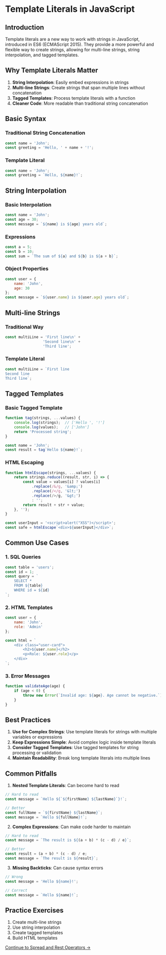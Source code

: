# Template Literals in JavaScript

## Introduction
Template literals are a new way to work with strings in JavaScript, introduced in ES6 (ECMAScript 2015). They provide a more powerful and flexible way to create strings, allowing for multi-line strings, string interpolation, and tagged templates.

## Why Template Literals Matter
1. **String Interpolation**: Easily embed expressions in strings
2. **Multi-line Strings**: Create strings that span multiple lines without concatenation
3. **Tagged Templates**: Process template literals with a function
4. **Cleaner Code**: More readable than traditional string concatenation

## Basic Syntax

### Traditional String Concatenation
```javascript
const name = 'John';
const greeting = 'Hello, ' + name + '!';
```

### Template Literal
```javascript
const name = 'John';
const greeting = `Hello, ${name}!`;
```

## String Interpolation

### Basic Interpolation
```javascript
const name = 'John';
const age = 30;
const message = `${name} is ${age} years old`;
```

### Expressions
```javascript
const a = 5;
const b = 10;
const sum = `The sum of ${a} and ${b} is ${a + b}`;
```

### Object Properties
```javascript
const user = {
    name: 'John',
    age: 30
};
const message = `${user.name} is ${user.age} years old`;
```

## Multi-line Strings

### Traditional Way
```javascript
const multiLine = 'First line\n' +
                 'Second line\n' +
                 'Third line';
```

### Template Literal
```javascript
const multiLine = `First line
Second line
Third line`;
```

## Tagged Templates

### Basic Tagged Template
```javascript
function tag(strings, ...values) {
    console.log(strings);  // ['Hello ', '!']
    console.log(values);   // ['John']
    return 'Processed string';
}

const name = 'John';
const result = tag`Hello ${name}!`;
```

### HTML Escaping
```javascript
function htmlEscape(strings, ...values) {
    return strings.reduce((result, str, i) => {
        const value = values[i] ? values[i]
            .replace(/&/g, '&amp;')
            .replace(/</g, '&lt;')
            .replace(/>/g, '&gt;')
            : '';
        return result + str + value;
    }, '');
}

const userInput = '<script>alert("XSS")</script>';
const safe = htmlEscape`<div>${userInput}</div>`;
```

## Common Use Cases

### 1. SQL Queries
```javascript
const table = 'users';
const id = 1;
const query = `
    SELECT *
    FROM ${table}
    WHERE id = ${id}
`;
```

### 2. HTML Templates
```javascript
const user = {
    name: 'John',
    role: 'Admin'
};

const html = `
    <div class="user-card">
        <h2>${user.name}</h2>
        <p>Role: ${user.role}</p>
    </div>
`;
```

### 3. Error Messages
```javascript
function validateAge(age) {
    if (age < 0) {
        throw new Error(`Invalid age: ${age}. Age cannot be negative.`);
    }
}
```

## Best Practices

1. **Use for Complex Strings**: Use template literals for strings with multiple variables or expressions
2. **Keep Expressions Simple**: Avoid complex logic inside template literals
3. **Consider Tagged Templates**: Use tagged templates for string processing or validation
4. **Maintain Readability**: Break long template literals into multiple lines

## Common Pitfalls

1. **Nested Template Literals**: Can become hard to read
```javascript
// Hard to read
const message = `Hello ${`${firstName} ${lastName}`}!`;

// Better
const fullName = `${firstName} ${lastName}`;
const message = `Hello ${fullName}!`;
```

2. **Complex Expressions**: Can make code harder to maintain
```javascript
// Hard to read
const message = `The result is ${(a + b) * (c - d) / e}`;

// Better
const result = (a + b) * (c - d) / e;
const message = `The result is ${result}`;
```

3. **Missing Backticks**: Can cause syntax errors
```javascript
// Wrong
const message = 'Hello ${name}!';

// Correct
const message = `Hello ${name}!`;
```

## Practice Exercises
1. Create multi-line strings
2. Use string interpolation
3. Create tagged templates
4. Build HTML templates

[Continue to Spread and Rest Operators →](./spread-rest.md) 
